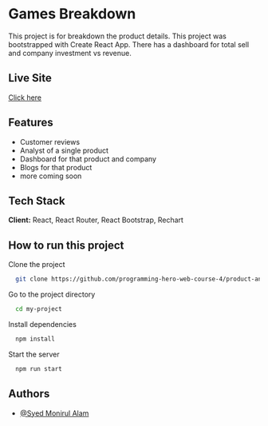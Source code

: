 # Games Breakdown

This project is for breakdown the product details. This project was bootstrapped with Create React App. There has a dashboard for total sell and company investment vs revenue.

## Live Site

[Click here](https://games-breakdown.netlify.app/)

## Features

- Customer reviews
- Analyst of a single product
- Dashboard for that product and company
- Blogs for that product
- more coming soon

## Tech Stack

**Client:** React, React Router, React Bootstrap, Rechart

## How to run this project

Clone the project

```bash
  git clone https://github.com/programming-hero-web-course-4/product-analysis-website-SyedMonir.git
```

Go to the project directory

```bash
  cd my-project
```

Install dependencies

```bash
  npm install
```

Start the server

```bash
  npm run start
```

## Authors

- [@Syed Monirul Alam](https://www.linkedin.com/in/syed-monirul/)
